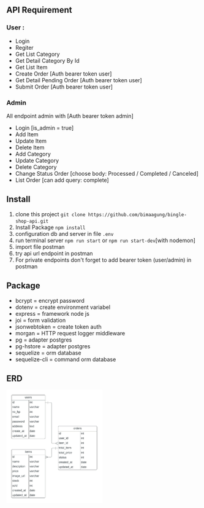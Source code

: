 ## API Requirement

### User :

- Login 
- Regiter
- Get List Category
- Get Detail Category By Id
- Get List Item 
- Create Order [Auth bearer token user]
- Get Detail Pending Order [Auth bearer token user]
- Submit Order  [Auth bearer token user]

### Admin
  
 All endpoint admin with [Auth bearer token admin]
 - Login [is_admin = true]
 - Add Item 
 - Update Item
 - Delete Item 
 - Add Category 
 - Update Category
 - Delete Category
 - Change Status Order [choose body: Processed / Completed / Canceled]
 - List Order [can add query: complete]


## Install

1. clone this project `git clone https://github.com/bimaagung/bingle-shop-api.git`
2. Install Package `npm install`
3. configuration db and server in file `.env`
4. run terminal server `npm run start` or `npm run start-dev`[with nodemon] 
5. import file postman 
6. try api url endpoint in postman
7. For private endpoints don't forget to add bearer token (user/admin) in postman

 
## Package
 - bcrypt  = encrypt password 
 - dotenv = create environment variabel 
 - express = framework node js
 - joi = form validation
 - jsonwebtoken = create token auth
 - morgan = HTTP request logger middleware
 - pg = adapter postgres
 - pg-hstore = adapter postgres
 - sequelize = orm database
 - sequelize-cli = command orm database

## ERD

<div style="width: 250px;">
  
  ![](public/images/erd_bingle_shop.jpeg)
  
</div>

